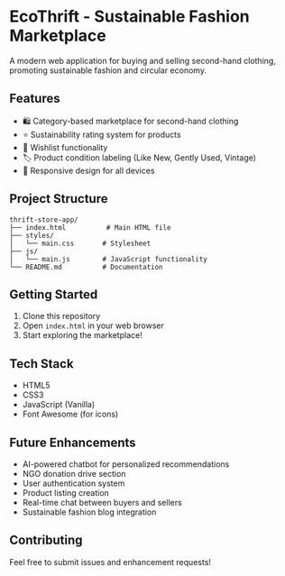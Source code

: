# EcoThrift - Sustainable Fashion Marketplace

A modern web application for buying and selling second-hand clothing, promoting sustainable fashion and circular economy.

## Features

- 🛍️ Category-based marketplace for second-hand clothing
- ⭐ Sustainability rating system for products
- 💝 Wishlist functionality
- 🏷️ Product condition labeling (Like New, Gently Used, Vintage)
- 📱 Responsive design for all devices

## Project Structure

```
thrift-store-app/
├── index.html          # Main HTML file
├── styles/
│   └── main.css       # Stylesheet
├── js/
│   └── main.js        # JavaScript functionality
└── README.md          # Documentation
```

## Getting Started

1. Clone this repository
2. Open `index.html` in your web browser
3. Start exploring the marketplace!

## Tech Stack

- HTML5
- CSS3
- JavaScript (Vanilla)
- Font Awesome (for icons)

## Future Enhancements

- AI-powered chatbot for personalized recommendations
- NGO donation drive section
- User authentication system
- Product listing creation
- Real-time chat between buyers and sellers
- Sustainable fashion blog integration

## Contributing

Feel free to submit issues and enhancement requests!
